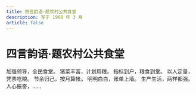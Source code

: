 ```yaml
---
title: 四言韵语·题农村公共食堂
description: 写于 1960 年 3 月
article: false
---
```


# 四言韵语·题农村公共食堂

加强领导，全民食堂。
猪菜丰富，计划用粮。
指标到户，粮食到堂。
以人定量，凭票吃粮。
节余归己，按月算帐。
明明白白，账单上墙。
生产生活，两样都强。
人心振奋，……
